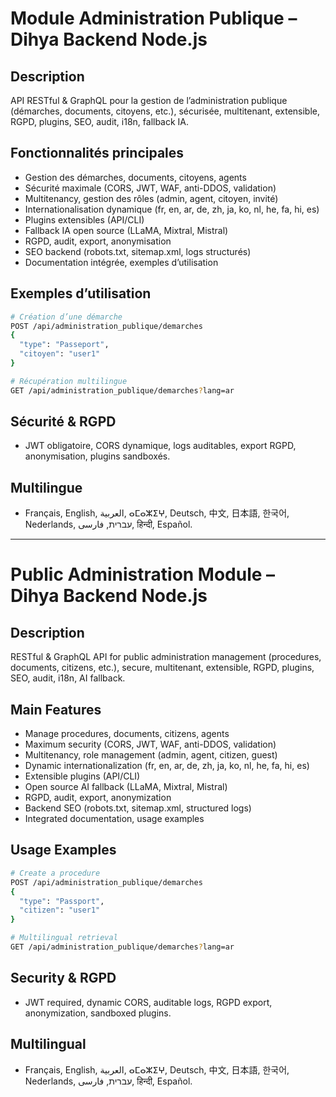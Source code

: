 # Module Administration Publique – Dihya Backend Node.js

## Description
API RESTful & GraphQL pour la gestion de l’administration publique (démarches, documents, citoyens, etc.), sécurisée, multitenant, extensible, RGPD, plugins, SEO, audit, i18n, fallback IA.

## Fonctionnalités principales
- Gestion des démarches, documents, citoyens, agents
- Sécurité maximale (CORS, JWT, WAF, anti-DDOS, validation)
- Multitenancy, gestion des rôles (admin, agent, citoyen, invité)
- Internationalisation dynamique (fr, en, ar, de, zh, ja, ko, nl, he, fa, hi, es)
- Plugins extensibles (API/CLI)
- Fallback IA open source (LLaMA, Mixtral, Mistral)
- RGPD, audit, export, anonymisation
- SEO backend (robots.txt, sitemap.xml, logs structurés)
- Documentation intégrée, exemples d’utilisation

## Exemples d’utilisation
```bash
# Création d’une démarche
POST /api/administration_publique/demarches
{
  "type": "Passeport",
  "citoyen": "user1"
}

# Récupération multilingue
GET /api/administration_publique/demarches?lang=ar
```

## Sécurité & RGPD
- JWT obligatoire, CORS dynamique, logs auditables, export RGPD, anonymisation, plugins sandboxés.

## Multilingue
- Français, English, العربية, ⴰⵎⴰⵣⵉⵖ, Deutsch, 中文, 日本語, 한국어, Nederlands, עברית, فارسی, हिन्दी, Español.

---

# Public Administration Module – Dihya Backend Node.js

## Description
RESTful & GraphQL API for public administration management (procedures, documents, citizens, etc.), secure, multitenant, extensible, RGPD, plugins, SEO, audit, i18n, AI fallback.

## Main Features
- Manage procedures, documents, citizens, agents
- Maximum security (CORS, JWT, WAF, anti-DDOS, validation)
- Multitenancy, role management (admin, agent, citizen, guest)
- Dynamic internationalization (fr, en, ar, de, zh, ja, ko, nl, he, fa, hi, es)
- Extensible plugins (API/CLI)
- Open source AI fallback (LLaMA, Mixtral, Mistral)
- RGPD, audit, export, anonymization
- Backend SEO (robots.txt, sitemap.xml, structured logs)
- Integrated documentation, usage examples

## Usage Examples
```bash
# Create a procedure
POST /api/administration_publique/demarches
{
  "type": "Passport",
  "citizen": "user1"
}

# Multilingual retrieval
GET /api/administration_publique/demarches?lang=ar
```

## Security & RGPD
- JWT required, dynamic CORS, auditable logs, RGPD export, anonymization, sandboxed plugins.

## Multilingual
- Français, English, العربية, ⴰⵎⴰⵣⵉⵖ, Deutsch, 中文, 日本語, 한국어, Nederlands, עברית, فارسی, हिन्दी, Español.
